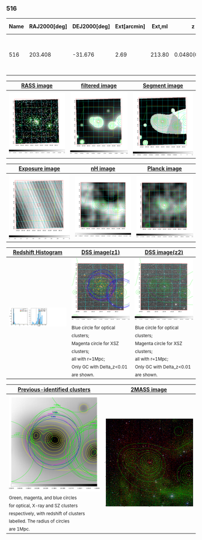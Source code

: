 <div STYLE="page-break-after: always;"></div>

### 516

|Name|RAJ2000[deg]|DEJ2000[deg] |Ext[arcmin]| Ext,ml | z | z_src| C|GC(XSZ,Delta_z<0.01)| GC(OPT,Delta_z<0.01)|GC| R_sig[arcmin] | R500[arcmin] | R500[Mpc]| CRsig[c/s] | CR500[c/s] |L500[1E44 erg/s]|F500[1E-12 erg/s/cm^2]| M500[1E14 Msun]|Tx[keV]|Cnt_sig|Beta|Rc[arcmin]|Comment|Alias|
|---|---|---|---|---|---|------|---|--------|---------|----------|---|---|---|---|---|---|---|---|---|---|---|---|---|---|
|516| 203.408| -31.676| 2.69| 213.80| 0.0480(0.005)| z1, z_xsz| B| MCXC, PSZ2, Tar, XB| A, N, W| A, MCXC, N, PSZ2, Tar, W, XB| 24.700| 17.567| 0.991| 1.364(0.108)| 1.302(0.103)| 1.319(0.054)| 24.277(0.991)| 2.90(0.06)| 4.19(0.05)| 354.2| 0.576(-0.021+0.023)| 3.180(-0.347+0.364)| -| k336|

|[RASS image](../image/516/516_img.pdf)|[filtered image](../image/516/516_fil.pdf)|[Segment image](../image/516/516_seg.pdf)|
|-------------------|--------------------|-------------------|
| <img src="../image/516/516_img.png" width="300">  | <img src="../image/516/516_fil.png" width="300">   | <img src="../image/516/516_seg.png" width="300">  |

|[Exposure image](../image/516/516_mex.pdf)| [nH image](../image/516/516_nh.pdf)| [Planck image](../image/516/516_p.pdf)|
|-------------------|--------------------|-------------------|
|<img src="../image/516/516_mex.png" width="300">   | <img src="../image/516/516_nh.png" width="300">    | <img src="../image/516/516_p.png" width="300"> |

|[Redshift Histogram](../image/516/516_zg.pdf) | [DSS image(z1)](../image/516/516_dss_z1.pdf)      |  [DSS image(z2)](../image/516/516_dss_z2.pdf)    |
|-------------------|--------------------|-------------------|
|<img src="../image/516/516_zg.png" width="300"> |<img src="../image/516/516_dss_z1.png" width="300"> <sub><br>Blue circle for optical clusters; <br>Magenta circle for XSZ clusters; <br>all with r=1Mpc; <br>Only GC with Delta_z<0.01 are shown. </sub>| <img src="../image/516/516_dss_z2.png" width="300"><sub><br>Blue circle for optical clusters; <br>Magenta circle for XSZ clusters; <br>all with r=1Mpc; <br>Only GC with Delta_z<0.01 are shown. </sub> |

|[Previous-identified clusters](../image/516/516_gc.pdf) | [2MASS image](../image/516/516_2mass.pdf)      |
|-------------------|-------------------|
|<img src=../image/516/516_gc.png width="300"> <br><sub>Green, magenta, and blue circles <br>for optical, X-ray and SZ clusters <br>respectively, with redshift of clusters <br>labelled. The radius of circles <br>are 1Mpc.</sub>|<img src="../image/516/516_2mass.png" width="300">  |




